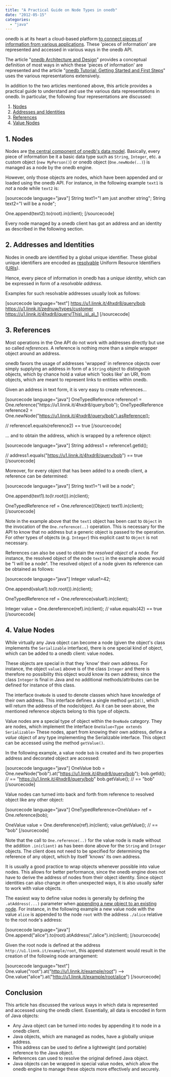 ```yaml
---
title: "A Practical Guide on Node Types in onedb"
date: "2012-05-15"
categories: 
  - "java"
---
```


onedb is at its heart a cloud-based platform [to connect pieces of information from various applications](http://maxrohde.com/2012/05/06/introducing-onedb/ "onedb overview"). These 'pieces of information' are represented and accessed in various ways in the onedb API.

The article "[onedb Architecture and Design](http://maxrohde.com/2012/05/06/onedb-architecture-and-design/ "onedb architecture and design")" provides a conceptual definition of most ways in which these 'pieces of information' are represented and the article "[onedb Tutorial: Getting Started and First Steps](http://maxrohde.com/2012/05/06/onedb-tutorial/ "onedb tutorial")" uses the various representations extensively.

In addition to the two articles mentioned above, this article provides a practical guide to understand and use the various data representations in onedb. In particular, the following four representations are discussed:

1. [Nodes](#nodes "Nodes")
2. [Addresses and Identities](#addresses_and_identities "Addresses and Identities")
3. [References](#references "References")
4. [Value Nodes](#value_nodes "Value Nodes")

## 1\. Nodes

Nodes are [the central component of onedb's data model](http://maxrohde.com/2012/05/06/onedb-architecture-and-design/#datamodel "onedb data model"). Basically, every piece of information be it a basic data type such as `String`, `Integer`, etc. a custom object (`new MyPerson()`) or onedb object (`One.newNode(..)`) is managed as a node by the onedb engine.

However, only those objects are nodes, which have been appended and or loaded using the onedb API. For instance, in the following example `text1` is _not_ a node while `text2` is:

\[sourcecode language="java"\] String text1="I am just another string"; String text2="I will be a node";

One.append(text2).to(root).in(client); \[/sourcecode\]

Every node managed by a onedb client has got an address and an identity as described in the following section.

## 2\. Addresses and Identities

Nodes in onedb are identified by a global unique identifier. These global unique identifiers are encoded as [resolvable](http://kidehen.typepad.com/kingsley_idehens_typepad/2010/10/what-is-linked-data-really-1.html) Uniform Resource Identifiers ([URIs](http://kurinchilamp.kurinchilion.com/2009/06/uri-url-urn-relation.html)).

Hence, every piece of information in onedb has a _unique identity_, which can be expressed in form of a _resolvable address_.

Examples for such resolvable addresses usually look as follows:

\[sourcecode language="text"\] https://u1.linnk.it/4hxdr8/query/bob https://u1.linnk.it/zednuw/types/customer https://u1.linnk.it/4hxdr8/query/This\_is\_a\_1 \[/sourcecode\]

## 3\. References

Most operations in the One API do not work with addresses directly but use so called _references_. A reference is nothing more than a simple wrapper object around an address.

onedb favors the usage of addresses 'wrapped' in reference objects over simply supplying an address in form of a `String` object to distinguish objects, which by chance hold a value which 'looks like' an URI, from objects, which are meant to represent links to entities within onedb.

Given an address in text form, it is very easy to create references...

\[sourcecode language="java"\] OneTypedReference<?> reference1 = One.reference("https://u1.linnk.it/4hxdr8/query/bob"); OneTypedReference<?> reference2 = One.newNode("https://u1.linnk.it/4hxdr8/query/bob").asReference();

// reference1.equals(reference2) == true \[/sourcecode\]

... and to obtain the address, which is wrapped by a reference object:

\[sourcecode language="java"\] String address1 = reference1.getId();

// address1.equals("https://u1.linnk.it/4hxdr8/query/bob") == true \[/sourcecode\]

Moreover, for every object that has been added to a onedb client, a reference can be determined:

\[sourcecode language="java"\] String text1="I will be a node";

One.append(text1).to(lr.root()).in(client);

OneTypedReference<Object> ref = One.reference((Object) text1).in(client); \[/sourcecode\]

Note in the example above that the `text1` object has been cast to `Object` in the invocation of the `One.reference(..)` operation. This is necessary for the API to know that no address but a generic object is passed to the operation. For other types of objects (e.g. `Integer`) this explicit cast to `Object` is not necessary.

References can also be used to obtain the _resolved object_ of a node. For instance, the resolved object of the node `text1` in the example above would be "I will be a node". The resolved object of a node given its reference can be obtained as follows:

\[sourcecode language="java"\] Integer value1=42;

One.append(value1).to(lr.root()).in(client);

OneTypedReference<Integer> ref = One.reference(value1).in(client);

Integer value = One.dereference(ref).in(client); // value.equals(42) == true \[/sourcecode\]

## 4\. Value Nodes

While virtually any Java object can become a node (given the object's class implements the `Serializable` interface), there is one special kind of object, which can be added to a onedb client: value nodes.

These objects are special in that they 'know' their own address. For instance, the object `value1` above is of the class `Integer` and there is therefore no possibility this object would know its own address; since the class `Integer` is final in Java and no additional methods/attributes can be defined for instance of this class.

The interface `OneNode` is used to denote classes which have knowledge of their own address. This interface defines a single method `getId()`, which will return the address of the node/object. As it can be seen above, the mentioned reference objects belong to this type of objects.

Value nodes are a special type of object within the `OneNode` category. They are nodes, which implement the interface `OneValue<Type extends Serializable>` These nodes, apart from knowing their own address, define a _value_ object of any type implementing the Serializable interface. This object can be accessed using the method `getValue()`.

In the following example, a value node `bob` is created and its two properties address and decorated object are accessed:

\[sourcecode language="java"\] OneValue<String> bob = One.newNode("bob").at("https://u1.linnk.it/4hxdr8/query/bob"); bob.getId(); // == "https://u1.linnk.it/4hxdr8/query/bob" bob.getValue(); // == "bob" \[/sourcecode\]

Value nodes can turned into back and forth from reference to resolved object like any other object:

\[sourcecode language="java"\] OneTypedReference<OneValue<String>> ref = One.reference(bob);

OneValue<String> value = One.dereference(ref).in(client); value.getValue(); // == "bob" \[/sourcecode\]

Note that the call to `One.reference(..)` for the value node is made without the addition `.in(client)` as has been done above for the `String` and `Integer` objects. The client does not need to be specified for determining the reference of any object, which by itself 'knows' its own address.

It is usually a good practice to wrap objects whenever possible into value nodes. This allows for better performance, since the onedb engine does not have to derive the address of nodes from their object identity. Since object identities can also change in often unexpected ways, it is also usually safer to work with value objects.

The easiest way to define value nodes is generally by defining the `.atAddress(...)` parameter when [appending a new object to an existing node](http://maxrohde.com/2012/05/06/onedb-tutorial/#append "onedb Tutorial Appending Nodes"). For instance, in the following example a new value node with the value `alice` is appended to the node `root` with the address `./alice` relative to the root node's address:

\[sourcecode language="java"\] One.append("alice").to(root).atAddress("./alice").in(client); \[/sourcecode\]

Given the root node is defined at the address `http://u1.linnk.it/example/root`, this append statement would result in the creation of the following node arrangement:

\[sourcecode language="text"\] One.value("root").at("http://u1.linnk.it/example/root") --> One.value("alice").at("http://u1.linnk.it/example/root/alice") \[/sourcecode\]

## Conclusion

This article has discussed the various ways in which data is represented and accessed using the onedb client. Essentially, all data is encoded in form of Java objects:

- Any Java object can be turned into nodes by appending it to node in a onedb client.
- Java objects, which are managed as nodes, have a globally unique address.
- This address can be used to define a lightweight (and portable) reference to the Java object.
- References can used to resolve the original defined Java object.
- Java objects can be wrapped in special value nodes, which allow the onedb engine to manage these objects more effectively and securely.
